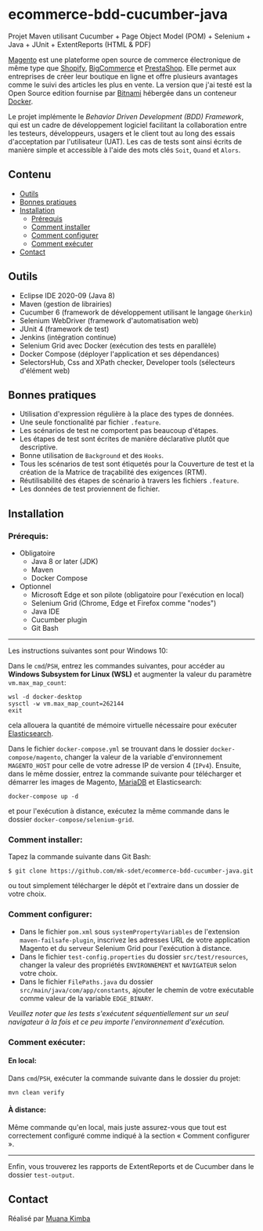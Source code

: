 # ecommerce-bdd-cucumber-java

Projet Maven utilisant Cucumber + Page Object Model (POM) + Selenium + Java + JUnit + ExtentReports (HTML & PDF)

[Magento](https://magento.com/) est une plateforme open source de commerce électronique de même type que [Shopify](https://www.shopify.ca/), [BigCommerce](https://www.bigcommerce.ca/) et [PrestaShop](https://www.prestashop.com/en). Elle permet aux entreprises de créer leur boutique en ligne et offre plusieurs avantages comme le suivi des articles les plus en vente. La version que j'ai testé est la Open Source edition fournise par [Bitnami](https://bitnami.com/) hébergée dans un conteneur [Docker](https://bitnami.com/stack/magento/containers).

Le projet implémente le *Behavior Driven Development (BDD) Framework*, qui est un cadre de développement logiciel facilitant la collaboration entre les testeurs, développeurs, usagers et le client tout au long des essais d'acceptation par l'utilisateur (UAT). Les cas de tests sont ainsi écrits de manière simple et accessible à l'aide des mots clés `Soit`, `Quand` et `Alors`.

## Contenu

 - [Outils](#outils)
 - [Bonnes pratiques](#bonnes-pratiques)
 - [Installation](#installation)
    - [Prérequis](#prérequis)
    - [Comment installer](#comment-installer)
    - [Comment configurer](#comment-configurer)
    - [Comment exécuter](#comment-exécuter)
 - [Contact](#contact)

## Outils

- Eclipse IDE 2020-09 (Java 8)
- Maven (gestion de librairies)
- Cucumber 6 (framework de développement utilisant le langage `Gherkin`)
- Selenium WebDriver (framework d'automatisation web)
- JUnit 4 (framework de test)
- Jenkins (intégration continue)
- Selenium Grid avec Docker (exécution des tests en parallèle)
- Docker Compose (déployer l'application et ses dépendances)
- SelectorsHub, Css and XPath checker, Developer tools (sélecteurs d'élément web)

## Bonnes pratiques

- Utilisation d'expression régulière à la place des types de données.
- Une seule fonctionalité par fichier `.feature`.
- Les scénarios de test ne comportent pas beaucoup d'étapes.
- Les étapes de test sont écrites de manière déclarative plutôt que descriptive.
- Bonne utilisation de `Background` et des `Hooks`.
- Tous les scénarios de test sont étiquetés pour la Couverture de test et la création de la Matrice de traçabilité des exigences (RTM).
- Réutilisabilité des étapes de scénario à travers les fichiers `.feature`.
- Les données de test proviennent de fichier.

## Installation

### Prérequis:

- Obligatoire
  - Java 8 or later (JDK)
  - Maven
  - Docker Compose
- Optionnel
  - Microsoft Edge et son pilote (obligatoire pour l'exécution en local)
  - Selenium Grid (Chrome, Edge et Firefox comme "nodes")
  - Java IDE
  - Cucumber plugin
  - Git Bash

***

Les instructions suivantes sont pour Windows 10:

Dans le `cmd`/`PSH`, entrez les commandes suivantes, pour accéder au **Windows Subsystem for Linux (WSL)** et augmenter la valeur du paramètre `vm.max_map_count`:

```
wsl -d docker-desktop
sysctl -w vm.max_map_count=262144
exit
```

cela allouera la quantité de mémoire virtuelle nécessaire pour exécuter [Elasticsearch](https://www.elastic.co/elasticsearch/).

Dans le fichier `docker-compose.yml` se trouvant dans le dossier `docker-compose/magento`, changer la valeur de la variable d'environnement `MAGENTO_HOST` pour celle de votre adresse IP de version 4 (`IPv4`). Ensuite, dans le même dossier, entrez la commande suivante pour télécharger et démarrer les images de Magento, [MariaDB](https://mariadb.org/) et Elasticsearch:

```
docker-compose up -d
```

et pour l'exécution à distance, exécutez la même commande dans le dossier `docker-compose/selenium-grid`.

### Comment installer:

Tapez la commande suivante dans Git Bash:

```
$ git clone https://github.com/mk-sdet/ecommerce-bdd-cucumber-java.git
```

ou tout simplement télécharger le dépôt et l'extraire dans un dossier de votre choix.

### Comment configurer:

- Dans le fichier `pom.xml` sous `systemPropertyVariables` de l'extension `maven-failsafe-plugin`, inscrivez les adresses URL de votre application Magento et du serveur Selenium Grid pour l'exécution à distance.
- Dans le fichier `test-config.properties` du dossier `src/test/resources`, changer la valeur des propriétés `ENVIRONNEMENT` et `NAVIGATEUR` selon votre choix.
- Dans le fichier `FilePaths.java` du dossier `src/main/java/com/app/constants`, ajouter le chemin de votre exécutable comme valeur de la variable `EDGE_BINARY`.

*Veuillez noter que les tests s'exécutent séquentiellement sur un seul navigateur à la fois et ce peu importe l'environnement d'exécution.*

### Comment exécuter:

#### En local:

Dans `cmd`/`PSH`, exécuter la commande suivante dans le dossier du projet:

```
mvn clean verify
```

#### À distance:

Même commande qu'en local, mais juste assurez-vous que tout est correctement configuré comme indiqué à la section « Comment configurer ».

***

Enfin, vous trouverez les rapports de ExtentReports et de Cucumber dans le dossier `test-output`.

## Contact

Réalisé par [Muana Kimba](https://www.linkedin.com/in/mkimba)
